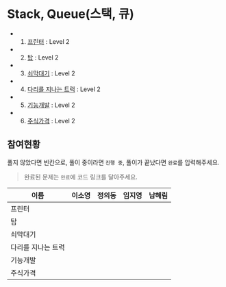 # Stack, Queue(스택, 큐)

* 01. [프린터](https://programmers.co.kr/learn/courses/30/lessons/42587) : Level 2
* 02. [탑](https://programmers.co.kr/learn/courses/30/lessons/42588) : Level 2
* 03. [쇠막대기](https://programmers.co.kr/learn/courses/30/lessons/42585) : Level 2
* 04. [다리를 지나는 트럭](https://programmers.co.kr/learn/courses/30/lessons/42583) : Level 2
* 05. [기능개발](https://programmers.co.kr/learn/courses/30/lessons/42586) : Level 2
* 06. [주식가격](https://programmers.co.kr/learn/courses/30/lessons/42584) : Level 2

## 참여현황
풀지 않았다면 빈칸으로, 풀이 중이라면 `진행 중`, 풀이가 끝났다면 `완료`를 입력해주세요.
> 완료된 문제는 `완료`에 코드 링크를 달아주세요.

|이름|이소영|정의동|임지영|남혜림|
|--|--|--|--|--|
|프린터|||||
|탑|||||
|쇠막대기|||||
|다리를 지나는 트럭|||||
|기능개발|||||
|주식가격|||||
